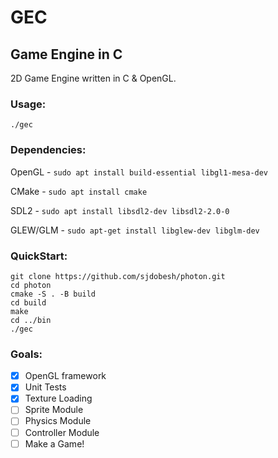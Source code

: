 # GEC
## Game Engine in C

2D Game Engine written in C & OpenGL.

### Usage:

`./gec`

### Dependencies:

OpenGL - `sudo apt install build-essential libgl1-mesa-dev`

CMake - `sudo apt install cmake`

SDL2 - `sudo apt install libsdl2-dev libsdl2-2.0-0`

GLEW/GLM - `sudo apt-get install libglew-dev libglm-dev `


### QuickStart:

```
git clone https://github.com/sjdobesh/photon.git
cd photon
cmake -S . -B build
cd build
make
cd ../bin
./gec
```

### Goals:
- [X] OpenGL framework
- [X] Unit Tests
- [X] Texture Loading
- [ ] Sprite Module
- [ ] Physics Module
- [ ] Controller Module
- [ ] Make a Game!
